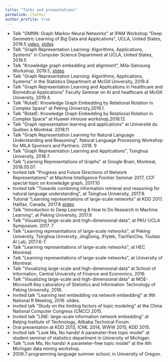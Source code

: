 ```yaml
---
title: "Talks and presentations"
permalink: /talks/
author_profile: true
---
```

* Talk "GMNN: Graph Markov Neural Networks" at IPAM Workshop "Deep Geometric Learning of Big Data and Applications", UCLA, United States, 2019.5 [video](http://www.ipam.ucla.edu/abstract/?tid=16001&pcode=GLWS4), [slides](https://github.com/tangjianpku/tangjianpku.github.io/blob/master/files/GMNN_ICML19.pptx)
* Talk "Graph Representation Learning: Algorithms, Applications, Systems" in Computer Science Department at UCLA, United States, 2019.5
* Talk "Knowledge graph embedding and alignment", Mila-Samsung Workshop, 2019.5, [slides](https://github.com/tangjianpku/tangjianpku.github.io/blob/master/files/KB_SamSung.pptx)
* Talk "Graph Representation Learning: Algorithms, Applications, Systems" in the Statistics Department at McGill University, 2019.4
* Talk "Graph Representation Learning and Applications in Healthcare and Biomedical Applications" Faculty Seminar on AI and healthcare at McGill University, 2019.4.
* Talk "RotatE: Knowledge Graph Embedding by Relational Rotation in Complex Space" at Peking Univeristy,2019.1.
* Talk "RotatE: Knowledge Graph Embedding by Relational Rotation in Complex Space" at Huawei inhouse workshop,2018.12.
* Talk "Graph representation learning and applications" at Université du Québec à Montréal. 2018.11
* Talk "Graph Representation Learning for Natural Language Understanding and Reasoning", Natural Language Processing Workshop for MILA Sponsors and Partners. 2018. 9
* Talk "Graph Representation Learning and Applications", Tsinghua University, 2018.7.
* Talk "Learning Representations of Graphs" at Google Brain, Montreal, 2018.05.07.
* Invited talk "Progress and Future Directions of Network Representations" at Machine Intelligence Frontier Seminar 2017, CCF special topic on knowledge graph, 2017.10
* Invited talk "Towards combining information retrieval and reasoning for natural language understanding", at Tsinghua University, 2017.9.
* Tutorial “Learning representations of large-scale networks” at KDD 2017, Halifax, Canada, 2017.8 [slides](/files/KDD17Tutorial_final.pdf)
* Talk "Introduction to Deep Learning \& How to Do Research in Machine Learning", at Peking University, 2017.6
* Talk "Visualizing large-scale and high-dimensional data", at PKU-UCLA Symposium. 2017. 7
* Talk "Learning representations of large-scale networks", at Peking University, Tsinghua University, JingDong, iFlytek,  TianYanCha, Toutiao AI Lab, 2017.6-7.
* Talk "Learning representations of large-scale networks", at HEC Montreal.
* Talk "Learning representations of large-scale networks", at University of Montreal.
* Talk "Visualizing large-scale and high-dimensional data" at  School of Information, Central University of Finance and Economics, 2016.
* Talk "Visualizing large-scale and high-dimensional data" at  MOE-Microsoft Key Laboratory of Statistics and Information Technology of Peking University, 2016.
* Invited talk "Learning text embedding via network embedding" at 9th National R Meeting, 2016. slides.
* Invited talk "Study on the limiting factors of topic modeling" at the China National Computer Congress (CNCC) 2015.
* Invited talk "LINE: large-scale information network embedding" at Beijing Institute of Technology, Alibaba Technical Forum. 
* Oral presentation at KDD 2013, ICML 2014, WWW 2015, KDD 2015.
* Invited talk "Look Ma, No hands! A parameter-free topic model" at student seminar of statistics department in University of Michigan.
* Talk "Look Ma, No hands! A parameter-free topic model" at the 4th Michigan data mining workshop.
* 2009.7 programming language summer school, in University of Oregon. 
